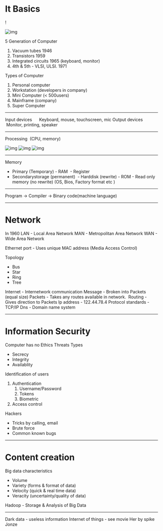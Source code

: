# It Basics

!

![img](https://ibb.co/xhW2KTQ)

5 Generation of Computer

1. Vacuum tubes 1946
2. Transistors 1959
3. Integrated circuits 1965 (keyboard, monitor)
4. 4th & 5th - VLSI, ULSI. 1971

Types of Computer

1. Personal computer
2. Workstation (developers in company)
3. Mini Computer (< 500users)
4. Mainframe (company)
5. Super Computer

---

Input devices 
    Keyboard, mouse, touchscreen, mic
Output devices
     Monitor, printing, speaker

---

Processing  (CPU, memory)

![img](https://ibb.co/ZdYX2Wm)
![img](https://ibb.co/HVCKcZ5)
![img](https://ibb.co/6vqf70W)

---

Memory

- Primary (Temporary) - RAM  - Register
- Secondarystorage (permanent)  - Harddisk (rewrite) - ROM - Read only memory (no rewrite) (OS, Bios, Factory format etc )

---

Program -> Compiler -> Binary code(machine language)

---

# Network 

In 1960
LAN - Local Area Network
MAN - Metropolitan Area Network
WAN - Wide Area Network

Ethernet port - Uses unique MAC address (Media Access Control)

Topology

- Bus
- Star
- Ring
- Tree

Internet - Internetwork communication
Message - Broken into Packets (equal size)
Packets - Takes any routes available in network. 
Routing - Gives direction to Packets
Ip address - 122.44.78.4
Protocol standards - TCP/IP
Dns - Domain name system

---

# Information Security

Computer has no Ethics
Threats Types

- Secrecy
- Integrity
- Availablity

Identification of users

1. Authentication
   1. Username/Password
   2. Tokens
   3. Biometric
2. Access control

Hackers

- Tricks by calling, email
- Brute force
- Common known bugs

---

# Content creation

Big data characteristics

- Volume
- Variety (forms & format of data)
- Velocity (quick & real time data)
- Veracity (uncertainty/quality of data)

Hadoop - Storage & Analysis of Big Data

---

Dark data - useless information
Internet of things - see movie Her by spike Jonze
